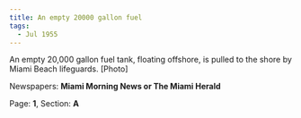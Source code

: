 ```yaml
---  
title: An empty 20000 gallon fuel  
tags:  
  - Jul 1955  
---  
```

  
An empty 20,000 gallon fuel tank, floating offshore, is pulled to the shore by Miami Beach lifeguards. [Photo]  
  
Newspapers: **Miami Morning News or The Miami Herald**  
  
Page: **1**, Section: **A** 
